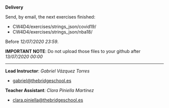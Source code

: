 **Delivery**

Send, by email, the next exercises finished:

- CW4D4/exercises/strings_json/covid19/
- CW4D4/exercises/strings_json/nba18/

Before *12/07/2020 23:59*.

**IMPORTANT NOTE**: Do not upload those files to your github after *13/07/2020 00:00* 

---------------------

**Lead Instructor**: *Gabriel Vázquez Torres*

- gabriel@thebridgeschool.es

**Teacher Assistant**: *Clara Piniella Martinez*

- clara.piniella@thebridgeschool.es

